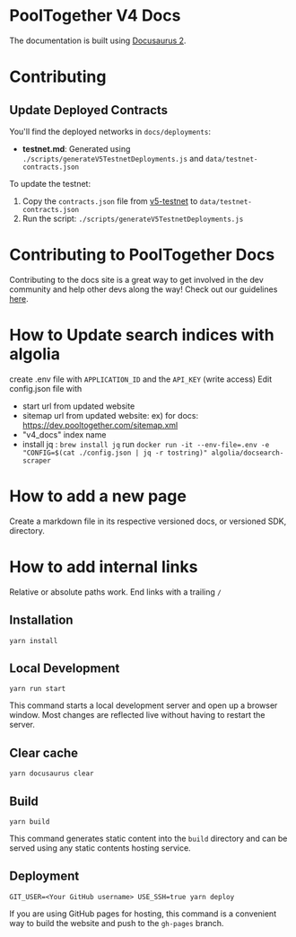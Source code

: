 # PoolTogether V4 Docs

The documentation is built using [Docusaurus 2](https://v2.docusaurus.io/).

# Contributing

## Update Deployed Contracts

You'll find the deployed networks in `docs/deployments`:

- **testnet.md**: Generated using `./scripts/generateV5TestnetDeployments.js` and `data/testnet-contracts.json`

To update the testnet:

1. Copy the `contracts.json` file from [v5-testnet](https://github.com/pooltogether/v5-testnet) to `data/testnet-contracts.json`
2. Run the script: `./scripts/generateV5TestnetDeployments.js`

# Contributing to PoolTogether Docs

Contributing to the docs site is a great way to get involved in the dev community and help other devs along the way! Check out our guidelines [here](https://github.com/PoolTogether/v4-docs/blob/main/CONTRIBUTING.md).

# How to Update search indices with algolia

create .env file with `APPLICATION_ID` and the `API_KEY` (write access)
Edit config.json file with

- start url from updated website
- sitemap url from updated website: ex) for docs: https://dev.pooltogether.com/sitemap.xml
- "v4_docs" index name
- install jq : `brew install jq`
  run `docker run -it --env-file=.env -e "CONFIG=$(cat ./config.json | jq -r tostring)" algolia/docsearch-scraper`

# How to add a new page

Create a markdown file in its respective versioned docs, or versioned SDK, directory.

# How to add internal links

Relative or absolute paths work. End links with a trailing `/`

## Installation

```console
yarn install
```

## Local Development

```console
yarn run start
```

This command starts a local development server and open up a browser window. Most changes are reflected live without having to restart the server.

## Clear cache

```console
yarn docusaurus clear
```

## Build

```console
yarn build
```

This command generates static content into the `build` directory and can be served using any static contents hosting service.

## Deployment

```console
GIT_USER=<Your GitHub username> USE_SSH=true yarn deploy
```

If you are using GitHub pages for hosting, this command is a convenient way to build the website and push to the `gh-pages` branch.
